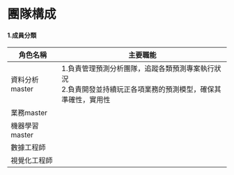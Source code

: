# 團隊構成
#### 1.成員分類

角色名稱|主要職能
----------------|----------------|
資料分析master|1.負責管理預測分析團隊，追蹤各類預測專案執行狀況 </br>2.負責開發並持續玩正各項業務的預測模型，確保其準確性，實用性|
業務master   |                  |
機器學習master   |                  |
數據工程師   |                  |
視覺化工程師   |                  |


